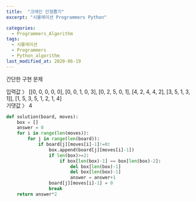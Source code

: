 ```yaml
---
title:  "크레인 인형뽑기"
excerpt: "시뮬레이션 Programmers Python"

categories:
  - Programmers_Algorithm
tags:
  - 시뮬레이션
  - Programmers
  - Python_algorithm
last_modified_at: 2020-06-19
---
```

간단한 구현 문제

입력값 〉	[[0, 0, 0, 0, 0], [0, 0, 1, 0, 3], [0, 2, 5, 0, 1], [4, 2, 4, 4, 2], [3, 5, 1, 3, 1]], [1, 5, 3, 5, 1, 2, 1, 4]  
기댓값 〉	4  

```python
def solution(board, moves):
    box = []
    answer = 0
    for i in range(len(moves)):
        for j in range(len(board)):
            if board[j][moves[i]-1]!=0:
                box.append(board[j][moves[i]-1])
                if len(box)>=2:
                    if box[len(box)-1] == box[len(box)-2]:
                        del box[len(box)-1]
                        del box[len(box)-1]
                        answer = answer+1
                board[j][moves[i]-1] = 0
                break
    return answer*2
```
